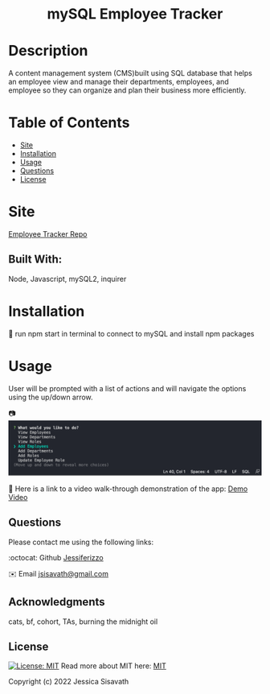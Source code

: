 <h1 align="center"> mySQL Employee Tracker </h1>

  # Description
  A content management system (CMS)built using SQL database that helps an employee view and manage their departments, employees, and employee so they can organize and plan their business more efficiently.
  
  # Table of Contents
  * [Site](#site)
  * [Installation](#installation)
  * [Usage](#usage)
  * [Questions](#questions)
  * [License](#license)
  
  # Site 
  [Employee Tracker Repo](https://github.com/Jessiferizzo/SQL-Employee-Tracker.git)


  ## Built With:
  Node, Javascript, mySQL2, inquirer
  
  # Installation
  💾 
  run npm start in terminal to connect to mySQL and install npm packages
  
  # Usage
  User will be prompted with a list of actions and will navigate the options using the up/down arrow. 

  📷 ![Main Menu screenshot](/assets/images/Screen%20Shot%202022-06-03%20at%205.15.21%20PM.png)
  
  🎥 Here is a link to a video walk-through demonstration of the app: [Demo Video](https://www.youtube.com/watch?v=qxYNol2wkPM)

  ## Questions
  Please contact me using the following links:

  :octocat: Github [Jessiferizzo](https://github.com/jessiferizzo)
  
  ✉️ Email [jsisavath@gmail.com](mailto:jsisavath@gmail.com) 

  ## Acknowledgments
  cats, bf, cohort, TAs, burning the midnight oil

  ## License
  [![License: MIT](https://img.shields.io/badge/License-MIT-green.svg)](https://opensource.org/licenses/MIT)
  Read more about MIT here:
  [MIT](https://opensource.org/licenses/MIT)

  Copyright (c) 2022 Jessica Sisavath
